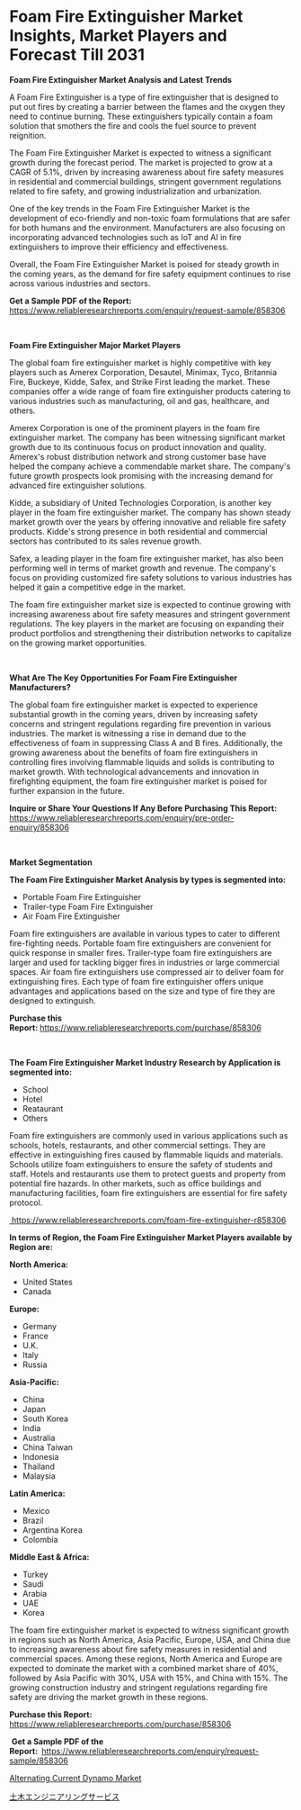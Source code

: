 <p><h1>Foam Fire Extinguisher Market Insights, Market Players and Forecast Till 2031</h1></p><p><strong>Foam Fire Extinguisher Market Analysis and Latest Trends</strong></p>
<p><p>A Foam Fire Extinguisher is a type of fire extinguisher that is designed to put out fires by creating a barrier between the flames and the oxygen they need to continue burning. These extinguishers typically contain a foam solution that smothers the fire and cools the fuel source to prevent reignition.</p><p>The Foam Fire Extinguisher Market is expected to witness a significant growth during the forecast period. The market is projected to grow at a CAGR of 5.1%, driven by increasing awareness about fire safety measures in residential and commercial buildings, stringent government regulations related to fire safety, and growing industrialization and urbanization.</p><p>One of the key trends in the Foam Fire Extinguisher Market is the development of eco-friendly and non-toxic foam formulations that are safer for both humans and the environment. Manufacturers are also focusing on incorporating advanced technologies such as IoT and AI in fire extinguishers to improve their efficiency and effectiveness.</p><p>Overall, the Foam Fire Extinguisher Market is poised for steady growth in the coming years, as the demand for fire safety equipment continues to rise across various industries and sectors.</p></p>
<p><strong>Get a Sample PDF of the Report:&nbsp;</strong> <a href="https://www.reliableresearchreports.com/enquiry/request-sample/858306">https://www.reliableresearchreports.com/enquiry/request-sample/858306</a></p>
<p>&nbsp;</p>
<p><strong>Foam Fire Extinguisher Major Market Players</strong></p>
<p><p>The global foam fire extinguisher market is highly competitive with key players such as Amerex Corporation, Desautel, Minimax, Tyco, Britannia Fire, Buckeye, Kidde, Safex, and Strike First leading the market. These companies offer a wide range of foam fire extinguisher products catering to various industries such as manufacturing, oil and gas, healthcare, and others.</p><p>Amerex Corporation is one of the prominent players in the foam fire extinguisher market. The company has been witnessing significant market growth due to its continuous focus on product innovation and quality. Amerex's robust distribution network and strong customer base have helped the company achieve a commendable market share. The company's future growth prospects look promising with the increasing demand for advanced fire extinguisher solutions.</p><p>Kidde, a subsidiary of United Technologies Corporation, is another key player in the foam fire extinguisher market. The company has shown steady market growth over the years by offering innovative and reliable fire safety products. Kidde's strong presence in both residential and commercial sectors has contributed to its sales revenue growth.</p><p>Safex, a leading player in the foam fire extinguisher market, has also been performing well in terms of market growth and revenue. The company's focus on providing customized fire safety solutions to various industries has helped it gain a competitive edge in the market.</p><p>The foam fire extinguisher market size is expected to continue growing with increasing awareness about fire safety measures and stringent government regulations. The key players in the market are focusing on expanding their product portfolios and strengthening their distribution networks to capitalize on the growing market opportunities.</p></p>
<p>&nbsp;</p>
<p><strong>What Are The Key Opportunities For Foam Fire Extinguisher Manufacturers?</strong></p>
<p><p>The global foam fire extinguisher market is expected to experience substantial growth in the coming years, driven by increasing safety concerns and stringent regulations regarding fire prevention in various industries. The market is witnessing a rise in demand due to the effectiveness of foam in suppressing Class A and B fires. Additionally, the growing awareness about the benefits of foam fire extinguishers in controlling fires involving flammable liquids and solids is contributing to market growth. With technological advancements and innovation in firefighting equipment, the foam fire extinguisher market is poised for further expansion in the future.</p></p>
<p><strong>Inquire or Share Your Questions If Any Before Purchasing This Report:</strong> <a href="https://www.reliableresearchreports.com/enquiry/pre-order-enquiry/858306">https://www.reliableresearchreports.com/enquiry/pre-order-enquiry/858306</a></p>
<p>&nbsp;</p>
<p><strong>Market Segmentation</strong></p>
<p><strong>The Foam Fire Extinguisher Market Analysis by types is segmented into:</strong></p>
<p><ul><li>Portable Foam Fire Extinguisher</li><li>Trailer-type Foam Fire Extinguisher</li><li>Air Foam Fire Extinguisher</li></ul></p>
<p><p>Foam fire extinguishers are available in various types to cater to different fire-fighting needs. Portable foam fire extinguishers are convenient for quick response in smaller fires. Trailer-type foam fire extinguishers are larger and used for tackling bigger fires in industries or large commercial spaces. Air foam fire extinguishers use compressed air to deliver foam for extinguishing fires. Each type of foam fire extinguisher offers unique advantages and applications based on the size and type of fire they are designed to extinguish.</p></p>
<p><strong>Purchase this Report:&nbsp;</strong><a href="https://www.reliableresearchreports.com/purchase/858306">https://www.reliableresearchreports.com/purchase/858306</a></p>
<p>&nbsp;</p>
<p><strong>The Foam Fire Extinguisher Market Industry Research by Application is segmented into:</strong></p>
<p><ul><li>School</li><li>Hotel</li><li>Reataurant</li><li>Others</li></ul></p>
<p><p>Foam fire extinguishers are commonly used in various applications such as schools, hotels, restaurants, and other commercial settings. They are effective in extinguishing fires caused by flammable liquids and materials. Schools utilize foam extinguishers to ensure the safety of students and staff. Hotels and restaurants use them to protect guests and property from potential fire hazards. In other markets, such as office buildings and manufacturing facilities, foam fire extinguishers are essential for fire safety protocol.</p></p>
<p><a href="https://www.reliableresearchreports.com/foam-fire-extinguisher-r858306">&nbsp;https://www.reliableresearchreports.com/foam-fire-extinguisher-r858306</a></p>
<p><strong>In terms of Region, the Foam Fire Extinguisher Market Players available by Region are:</strong></p>
<p>
    <p> <strong> North America: </strong>
        <ul>
            <li>United States</li>
            <li>Canada</li>
        </ul>
        </p> 
    <p> <strong> Europe: </strong>
        <ul>
            <li>Germany</li>
            <li>France</li>
            <li>U.K.</li>
            <li>Italy</li>
            <li>Russia</li>
        </ul>
        </p> 
    <p> <strong> Asia-Pacific: </strong>
        <ul>
            <li>China</li>
            <li>Japan</li>
            <li>South Korea</li>
            <li>India</li>
            <li>Australia</li>
            <li>China Taiwan</li>
            <li>Indonesia</li>
            <li>Thailand</li>
            <li>Malaysia</li>
        </ul>
        </p> 
    <p> <strong> Latin America: </strong>
        <ul>
            <li>Mexico</li>
            <li>Brazil</li>
            <li>Argentina Korea</li>
            <li>Colombia</li>
        </ul>
        </p> 
    <p> <strong> Middle East & Africa: </strong>
        <ul>
            <li>Turkey</li>
            <li>Saudi</li>
            <li>Arabia</li>
            <li>UAE</li>
            <li>Korea</li>
        </ul>
    </p>
    </p>
<p><p>The foam fire extinguisher market is expected to witness significant growth in regions such as North America, Asia Pacific, Europe, USA, and China due to increasing awareness about fire safety measures in residential and commercial spaces. Among these regions, North America and Europe are expected to dominate the market with a combined market share of 40%, followed by Asia Pacific with 30%, USA with 15%, and China with 15%. The growing construction industry and stringent regulations regarding fire safety are driving the market growth in these regions.</p></p>
<p><strong>Purchase this Report: </strong><a href="https://www.reliableresearchreports.com/purchase/858306">https://www.reliableresearchreports.com/purchase/858306</a></p>
<p>&nbsp;<strong>Get a Sample PDF of the Report:&nbsp;&nbsp;</strong><a href="https://www.reliableresearchreports.com/enquiry/request-sample/858306">https://www.reliableresearchreports.com/enquiry/request-sample/858306</a></p>
<p><strong></strong></p>
<p><p><a href="https://github.com/brenzgnarento/Market-Research-Report-List-2/blob/main/alternating-current-dynamo-market.md">Alternating Current Dynamo Market</a></p><p><a href="https://github.com/Sophiaard2003/Market-Research-Report-List-1/blob/main/590170527761.md">土木エンジニアリングサービス</a></p></p>